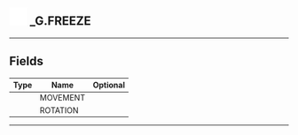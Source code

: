 ## <img src="../../.gitbook/assets/base.png" width="32" height="32" /> _G.FREEZE


-----------------
## Fields

| Type   | Name | Optional |
| ------ | ---- | -------: |
|  | MOVEMENT |  |
|  | ROTATION |  |


--------